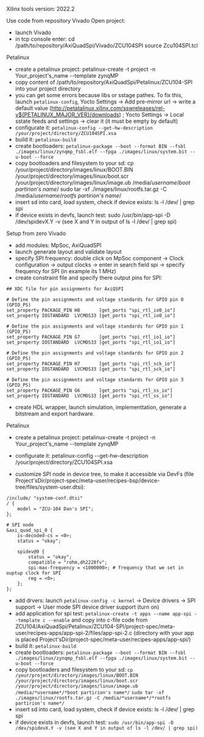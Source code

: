Xilinx tools version: 2022.2

Use code from repository
Vivado
Open project:
- launch Vivado
- in tcp console enter: 
	cd /path/to/repository/AxiQuadSpi/Vivado/ZCU104SPI
	source Zcu104SPI.tcl


Petalinux
- create a petalinux project: petalinux-create -t project -n Your_project's_name --template zynqMP
- copy content of /path/to/repository/AxiQuadSpi/Petalinux/ZCU104-SPI into your project directory
- you can get some errors because libs or sstage pathes. To fix this, launch ```petalinux-config```, Yocto Settings -> Add pre-mirror url -> write a default value (http://petatalinux.xilinx.com/sswreleases/rel-v${PETALINUX_MAJOR_VER}/downloads) ; Yocto Settings -> Local sstate feeds and settings -> clear it (it must be empty by default)
- configurate it: ```petalinux-config --get-hw-description /your/project/directory/ZCU104SPI.xsa```
- build it: ```petalinux-build```
- create bootloaders: ```petalinux-package --boot --format BIN --fsbl ./images/linux/zynqmp_fsbl.elf --fpga ./images/linux/system.bit --u-boot --force```
- copy bootloaders and filesystem to your sd:
	cp /your/project/directory/images/linux/BOOT.BIN /your/project/directory/images/linux/boot.scr /your/project/directory/images/linux/image.ub /media/*username*/*boot partirion's name*/
	sudo tar -xf ./images/linux/rootfs.tar.gz -C /media/*username*/*rootfs partirion's name*/
- insert sd into card, load system, check if device exists: ls -l /dev/ | grep spi
- if device exists in devfs, launch test: sudo /usr/bin/app-spi -D /dev/spidevX.Y -v (see X and Y in output of ls -l /dev/ | grep spi)


Setup from zero
Vivado
- add modules: MpSoc, AxiQuadSPI
- launch generate layout and validate layout
- specify SPI frequency: double click on MpSoc component -> Clock configuration -> output clocks -> enter in search field spi -> specify frequency for SPI (in example its 1 MHz)
- create constraint file and specify there output pins for SPI:
```
## XDC file for pin assignments for AxiQSPI

# Define the pin assignments and voltage standards for GPIO pin 0 (GPIO_PS)
set_property PACKAGE_PIN H8       [get_ports "spi_rtl_io0_io"] 
set_property IOSTANDARD  LVCMOS33 [get_ports "spi_rtl_io0_io"] 

# Define the pin assignments and voltage standards for GPIO pin 1 (GPIO_PS)
set_property PACKAGE_PIN G7       [get_ports "spi_rtl_io1_io"] 
set_property IOSTANDARD  LVCMOS33 [get_ports "spi_rtl_io1_io"] 

# Define the pin assignments and voltage standards for GPIO pin 2 (GPIO_PS)
set_property PACKAGE_PIN H7       [get_ports "spi_rtl_sck_io"] 
set_property IOSTANDARD  LVCMOS33 [get_ports "spi_rtl_sck_io"] 

# Define the pin assignments and voltage standards for GPIO pin 3 (GPIO_PS)
set_property PACKAGE_PIN G6       [get_ports "spi_rtl_ss_io"] 
set_property IOSTANDARD  LVCMOS33 [get_ports "spi_rtl_ss_io"] 
```
- create HDL wrapper, launch simulation, implementtation, generate a bitstream and export hardware.

Petalinux
- create a petalinux project: petalinux-create -t project -n Your_project's_name --template zynqMP
- configurate it: petalinux-config --get-hw-description /your/project/directory/ZCU104SPI.xsa

- customize SPI node in device tree, to make it accessible via DevFs (file Project'sDir/project-spec/meta-user/recipes-bsp/device-tree/files/system-user.dtsi):
```
/include/ "system-conf.dtsi"
/ {
	model = "ZCU-104 Dan's SPI";
};

# SPI node
&axi_quad_spi_0 {
	is-decoded-cs = <0>;
	status = "okay";

	spidev@0 {
		status = "okay";
		compatible = "rohm,dh2228fv";
		spi-max-frequency = <1000000>; # frequency that we set in ouptup clock for SPI
		reg = <0>;
	};
};
```
- add drvers: launch ```petalinux-config -c kernel``` -> Device drivers -> SPI support -> User mode SPI device driver support (turn on)
- add application for spi test: ```petalinux-create -t apps --name app-spi --template c --enable``` and copy into c-file code from ZCU104/AxiQuadSpi/Petalinux/ZCU104-SPI/project-spec/meta-user/recipes-apps/app-spi-2/files/app-spi-2.c (directory with your app is placed Project'sDir/project-spec/meta-user/recipes-apps/app-spi/)
- build it: ```petalinux-build```
- create bootloaders: ```petalinux-package --boot --format BIN --fsbl ./images/linux/zynqmp_fsbl.elf --fpga ./images/linux/system.bit --u-boot --force```
- copy bootloaders and filesystem to your sd:
	```cp /your/project/directory/images/linux/BOOT.BIN /your/project/directory/images/linux/boot.scr /your/project/directory/images/linux/image.ub /media/*username*/*boot partirion's name*/```
	```sudo tar -xf ./images/linux/rootfs.tar.gz -C /media/*username*/*rootfs partirion's name*/```
- insert sd into card, load system, check if device exists: ls -l /dev/ | grep spi
- if device exists in devfs, launch test: ```sudo /usr/bin/app-spi -D /dev/spidevX.Y -v (see X and Y in output of ls -l /dev/ | grep spi)```
